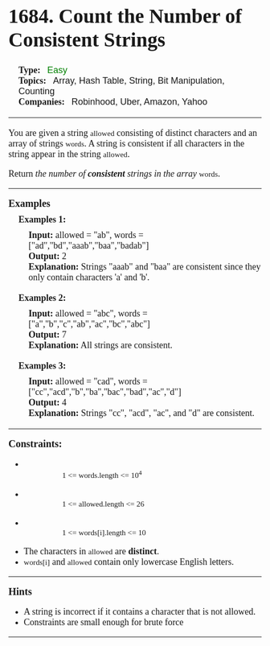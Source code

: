 <div style = "font-family: times; font-size: 18px">
    <div>
        <h1 style = "font-size: 40px">
            1684. Count the Number of Consistent Strings
        </h1>
    </div>
    <div style = "margin: 10px 0px 20px 20px; font-size: 18px">
        <div>
            <b>Type:</b> &nbsp <span style = "color: green; font-family: sans-serif"> Easy </span>
        </div>
        <div>
            <b>Topics:</b> &nbsp <span style = "font-family: sans-serif">Array, Hash Table, String, Bit Manipulation, Counting </span>
        </div>
        <div>
            <b>Companies:</b> &nbsp <span style = "font-family: sans-serif">Robinhood, Uber, Amazon, Yahoo</span>
        </div>
    </div><hr>
    <div style = "margin: 20px 0px 0px 0px">
        <p>
            You are given a string <code style = "font-family: times">allowed</code> consisting of distinct characters and an array of strings <code style = "font-family: times">words</code>. A string is consistent if all characters in the string appear in the string <code style = "font-family: times">allowed</code>.
        </p>
        <p>
            Return <i>the number of <b>consistent</b> strings in the array</i> <code style = "font-family: times">words</code>.
        </p>
    </div><hr>
    <div>
        <b style = "font-size: 20px">Examples</b>
        <div style = "margin: 10px 0px 0px 20px">
            <div>
                <b>Examples 1:</b>
                <div style = "margin: 10px 0px 20px 20px">
                    <b>Input:</b> allowed = "ab", words = ["ad","bd","aaab","baa","badab"] <br>
                    <b>Output:</b> 2 <br>
                    <b>Explanation:</b> Strings "aaab" and "baa" are consistent since they only contain characters 'a' and 'b'.
                </div>
            </div>
            <div>
                <b>Examples 2:</b>
                <div style = "margin: 10px 0px 20px 20px">
                    <b>Input:</b> allowed = "abc", words = ["a","b","c","ab","ac","bc","abc"] <br>
                    <b>Output:</b> 7 <br>
                    <b>Explanation:</b> All strings are consistent.
                </div>
            </div>
            <div>
                <b>Examples 3:</b>
                <div style = "margin: 10px 0px 20px 20px">
                    <b>Input:</b> allowed = "cad", words = ["cc","acd","b","ba","bac","bad","ac","d"] <br>
                    <b>Output:</b> 4 <br>
                    <b>Explanation:</b> Strings "cc", "acd", "ac", and "d" are consistent.
                </div>
            </div>
        </div>
    </div><hr>
    <div>
        <b style = "font-size: 20px"> Constraints: </b>
        <ul>
            <li>
                <code style = "font-family: times">
                    1 <= words.length <= 10<sup>4</sup>
                </code>
            </li>
            <li>
                <code style = "font-family: times">
                    1 <= allowed.length <= 26
                </code>
            </li>
            <li>
                <code style = "font-family: times">
                    1 <= words[i].length <= 10
                </code>
            </li>
            <li>
                The characters in <code style = "font-family: times">allowed</code> are <b>distinct</b>.
            </li>
            <li>
                <code style = "font-family: times">words[i]</code> and <code style = "font-family: times">allowed</code> contain only lowercase English letters.
            </li>
        </ul>
    </div><hr>
    <div>
        <b style = "font-size: 20px">Hints</b>
        <ul>
            <li> 
                A string is incorrect if it contains a character that is not allowed.
            </li>
            <li>
                Constraints are small enough for brute force
            </li>
        </ul>
    </div><hr>
</div>